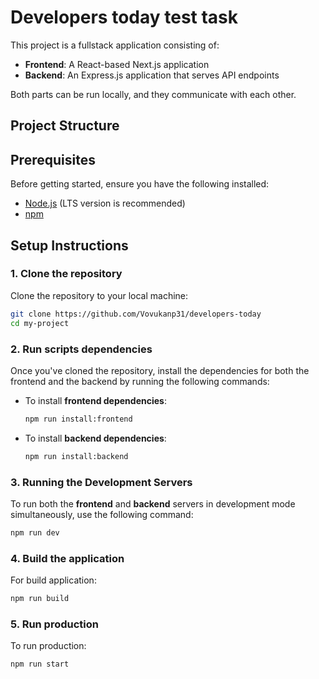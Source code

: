 # Developers today test task

This project is a fullstack application consisting of:

- **Frontend**: A React-based Next.js application
- **Backend**: An Express.js application that serves API endpoints

Both parts can be run locally, and they communicate with each other.

## Project Structure

## Prerequisites

Before getting started, ensure you have the following installed:

- [Node.js](https://nodejs.org/) (LTS version is recommended)
- [npm](https://www.npmjs.com/)

## Setup Instructions

### 1. Clone the repository

Clone the repository to your local machine:

```bash
git clone https://github.com/Vovukanp31/developers-today
cd my-project
```

### 2. Run scripts dependencies

Once you've cloned the repository, install the dependencies for both the frontend and the backend by running the following commands:

- To install **frontend dependencies**:

  ```bash
  npm run install:frontend
  ```

- To install **backend dependencies**:

  ```bash
  npm run install:backend
  ```

### 3. Running the Development Servers

To run both the **frontend** and **backend** servers in development mode simultaneously, use the following command:

```bash
npm run dev
```

### 4. Build the application

For build application:

```bash
npm run build
```

### 5. Run production

To run production:

```bash
npm run start
```

